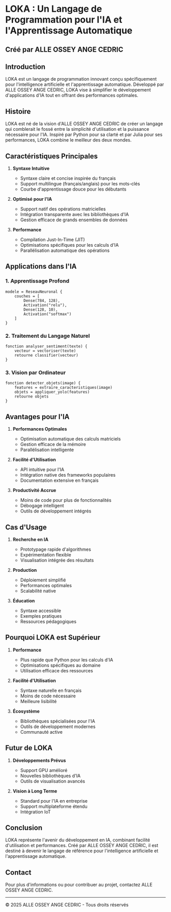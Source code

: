 # LOKA : Un Langage de Programmation pour l'IA et l'Apprentissage Automatique

## Créé par ALLE OSSEY ANGE CEDRIC

## Introduction

LOKA est un langage de programmation innovant conçu spécifiquement pour l'intelligence artificielle et l'apprentissage automatique. Développé par ALLE OSSEY ANGE CEDRIC, LOKA vise à simplifier le développement d'applications d'IA tout en offrant des performances optimales.

## Histoire

LOKA est né de la vision d'ALLE OSSEY ANGE CEDRIC de créer un langage qui comblerait le fossé entre la simplicité d'utilisation et la puissance nécessaire pour l'IA. Inspiré par Python pour sa clarté et par Julia pour ses performances, LOKA combine le meilleur des deux mondes.

## Caractéristiques Principales

1. **Syntaxe Intuitive**
   - Syntaxe claire et concise inspirée du français
   - Support multilingue (français/anglais) pour les mots-clés
   - Courbe d'apprentissage douce pour les débutants

2. **Optimisé pour l'IA**
   - Support natif des opérations matricielles
   - Intégration transparente avec les bibliothèques d'IA
   - Gestion efficace de grands ensembles de données

3. **Performance**
   - Compilation Just-In-Time (JIT)
   - Optimisations spécifiques pour les calculs d'IA
   - Parallélisation automatique des opérations

## Applications dans l'IA

### 1. Apprentissage Profond
```loka
modele = ReseauNeuronal {
    couches = [
        Dense(784, 128),
        Activation("relu"),
        Dense(128, 10),
        Activation("softmax")
    ]
}
```

### 2. Traitement du Langage Naturel
```loka
fonction analyser_sentiment(texte) {
    vecteur = vectoriser(texte)
    retourne classifier(vecteur)
}
```

### 3. Vision par Ordinateur
```loka
fonction detecter_objets(image) {
    features = extraire_caracteristiques(image)
    objets = appliquer_yolo(features)
    retourne objets
}
```

## Avantages pour l'IA

1. **Performances Optimales**
   - Optimisation automatique des calculs matriciels
   - Gestion efficace de la mémoire
   - Parallélisation intelligente

2. **Facilité d'Utilisation**
   - API intuitive pour l'IA
   - Intégration native des frameworks populaires
   - Documentation extensive en français

3. **Productivité Accrue**
   - Moins de code pour plus de fonctionnalités
   - Débogage intelligent
   - Outils de développement intégrés

## Cas d'Usage

1. **Recherche en IA**
   - Prototypage rapide d'algorithmes
   - Expérimentation flexible
   - Visualisation intégrée des résultats

2. **Production**
   - Déploiement simplifié
   - Performances optimales
   - Scalabilité native

3. **Éducation**
   - Syntaxe accessible
   - Exemples pratiques
   - Ressources pédagogiques

## Pourquoi LOKA est Supérieur

1. **Performance**
   - Plus rapide que Python pour les calculs d'IA
   - Optimisations spécifiques au domaine
   - Utilisation efficace des ressources

2. **Facilité d'Utilisation**
   - Syntaxe naturelle en français
   - Moins de code nécessaire
   - Meilleure lisibilité

3. **Écosystème**
   - Bibliothèques spécialisées pour l'IA
   - Outils de développement modernes
   - Communauté active

## Futur de LOKA

1. **Développements Prévus**
   - Support GPU amélioré
   - Nouvelles bibliothèques d'IA
   - Outils de visualisation avancés

2. **Vision à Long Terme**
   - Standard pour l'IA en entreprise
   - Support multiplateforme étendu
   - Intégration IoT

## Conclusion

LOKA représente l'avenir du développement en IA, combinant facilité d'utilisation et performances. Créé par ALLE OSSEY ANGE CEDRIC, il est destiné à devenir le langage de référence pour l'intelligence artificielle et l'apprentissage automatique.

## Contact

Pour plus d'informations ou pour contribuer au projet, contactez ALLE OSSEY ANGE CEDRIC.

---

© 2025 ALLE OSSEY ANGE CEDRIC - Tous droits réservés
